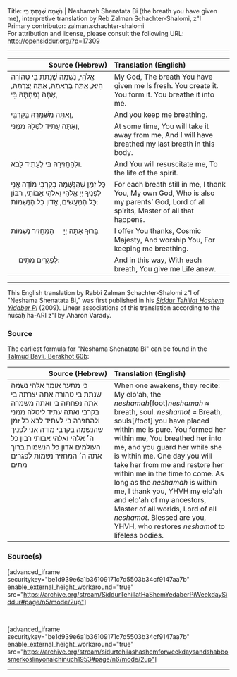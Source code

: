 <html>
<head></head>
<body>
Title: נְשָׁמָה שֶׁנָּתַתָּ בִּי | Neshamah Shenatata Bi (the breath you have given me), interpretive translation by Reb Zalman Schachter-Shalomi, z"l<br />
Primary contributor: zalman.schachter-shalomi<br />
For attribution and license, please consult the following URL: <a href="http://opensiddur.org/?p=17309">http://opensiddur.org/?p=17309</a>
<p />
<hr />

<table style="margin-left: auto;margin-right: auto;" class="draggable">
<thead><tr><th id="x" style="text-align: right;">Source (Hebrew)</th><th style="text-align: left;">Translation (English)</th></tr></thead>
<tbody>
<tr>
<td style="vertical-align:top;" width="46%">
<div class="liturgy"><span lang="he">
אֱלֹהַי, 
נְשָׁמָה שֶׁנָּתַתָּ בִּי 
טְהוֹרָה הִיא, 
אַתָּה בְרָאתָהּ, 
אַתָּה יְצַרְתָּהּ, 
אַתָּה נְפַחְתָּהּ בִּי, 
</span></div>
</td>
 
<td style="vertical-align:top;" width="53%">
<div class="english">
My God,
The breath You have given me
Is fresh.
You create it.
You form it.
You breathe it into me.
</div></td>
</tr>


<tr>
<td style="vertical-align:top;" width="46%">
<div class="liturgy"><span lang="he">
וְאַתָּה מְשַׁמְּרָהּ בְּקִרְבִּי, 
</span></div>
</td>
 
<td style="vertical-align:top;" width="53%">
<div class="english">
And you keep me breathing.
</div></td>
</tr>


<tr>
<td style="vertical-align:top;" width="46%">
<div class="liturgy"><span lang="he">
וְאַתָּה עָתִיד 
לִטְּלָהּ מִמֶּנִּי,  
</span></div>
</td>
 
<td style="vertical-align:top;" width="53%">
<div class="english">
At some time,
You will take it away from me,
And I will have breathed 
my last breath in this body.
</div></td>
</tr>


<tr>
<td style="vertical-align:top;" width="46%">
<div class="liturgy"><span lang="he">
וּלְהַחֲזִירָהּ בִּי 
לֶעָתִיד לָבֹא.
</span></div>
</td>
 
<td style="vertical-align:top;" width="53%">
<div class="english">
And You will resuscitate me,
To the life of the spirit.
</div></td>
</tr>


<tr>
<td style="vertical-align:top;" width="46%">
<div class="liturgy"><span lang="he">
כָּל זְמַן שֶׁהַנְּשָׁמָה בְּקִרְבִּי 
מוֹדֶה אֲנִי לְפָנֶיךָ 
יְיָ אֱלֹהַי 
וֵאלֹהֵי אֲבוֹתַי, 
רִבּוֹן כָּל הַמַּעֲשִׂים, אֲדוֹן כָּל הַנְּשָׁמוֹת: 
</span></div>
</td>
 
<td style="vertical-align:top;" width="53%">
<div class="english">
For each breath still in me,
I thank You,
My own God,
Who is also my parents’ God,
Lord of all spirits, Master of all that happens.
</div></td>
</tr>


<tr>
<td style="vertical-align:top;" width="46%">
<div class="liturgy"><span lang="he">
בָּרוּךְ אַתָּה יְיָ 
&nbsp;
&nbsp;
הַמַּחֲזִיר נְשָׁמוֹת 
</span></div>
</td>
 
<td style="vertical-align:top;" width="53%">
<div class="english">
I offer You thanks,
Cosmic Majesty,
And worship You,
For keeping me breathing.
</div></td>
</tr>


<tr>
<td style="vertical-align:top;" width="46%">
<div class="liturgy"><span lang="he">
&nbsp;
&nbsp;
לִפְגָרִים מֵתִים:
</span></div>
</td>
 
<td style="vertical-align:top;" width="53%">
<div class="english">
And in this way,
With each breath,
You give me Life anew.
</div></td>
</tr>
</tbody></table>

<hr />

This English translation by Rabbi Zalman Schachter-Shalomi z"l of "Neshama Shenatata Bi," was first published in his <em><a href="https://opensiddur.org/siddurim/ha-ari/neo-hasidut/reb-zalmans-open-siddur-tehillat-hashem/">Siddur Tehillat Hashem Yidaber Pi</a></em> (2009). Linear associations of this translation according to the nusaḥ ha-ARI z"l by Aharon Varady.

<h3>Source</h3>

The earliest formula for "Neshama Shenatata Bi" can be found in the <a href="https://www.sefaria.org/Berakhot.60b.4/he/William_Davidson_Edition_-_Aramaic?lang=bi">Talmud Bavli, Berakhot 60b</a>:

<table style="margin-left: auto;margin-right: auto;" class="draggable">
<thead><tr><th id="x" style="text-align: right;">Source (Hebrew)</th><th style="text-align: left;">Translation (English)</th></tr></thead>
<tbody>
<tr>
<td style="vertical-align:top;" width="46%">
<div class="liturgy"><span lang="he">
כי מתער אומר 
אלהי נשמה שנתת בי טהורה 
אתה יצרתה בי 
אתה נפחתה בי 
ואתה משמרה בקרבי 
ואתה עתיד ליטלה ממני 
ולהחזירה בי לעתיד לבא 
כל זמן שהנשמה בקרבי 
מודה אני לפניך 
ה׳ אלהי ואלהי אבותי 
רבון כל העולמים 
אדון כל הנשמות 
ברוך אתה ה׳ 
המחזיר נשמות לפגרים מתים
</span></div>
</td>
 
<td style="vertical-align:top;" width="53%">
<div class="english">
When one awakens, they recite: 
My elo'ah, the <em>neshamah</em>[foot]<em>neshamah</em> ≈ breath, soul. <em>neshamot</em> ≈ Breath, souls[/foot] you have placed within me is pure. 
You formed her within me, 
You breathed her into me, 
and you guard her while she is within me. 
One day you will take her from me 
and restore her within me in the time to come. 
As long as the <em>neshamah</em> is within me, 
I thank you, 
YHVH my elo'ah and elo'ah of my ancestors, 
Master of all worlds, 
Lord of all <em>neshamot</em>. 
Blessed are you, YHVH, 
who restores <em>neshamot</em> to lifeless bodies.
</div></td>
</tr>
</tbody></table>

<h3>Source(s)</h3>

[advanced_iframe securitykey="be1d939e6a1b36109171c7d5503b34cf9147aa7b" enable_external_height_workaround="true" src="https://archive.org/stream/SiddurTehillatHaShemYedaberPiWeekdaySiddur#page/n5/mode/2up"]

&nbsp;

[advanced_iframe securitykey="be1d939e6a1b36109171c7d5503b34cf9147aa7b" enable_external_height_workaround="true" src="https://archive.org/stream/sidurtehilashashemforweekdaysandshabbosmerkoslinyonaichinuch1953#page/n6/mode/2up"]

<hr />

&nbsp;
</body>
</html>